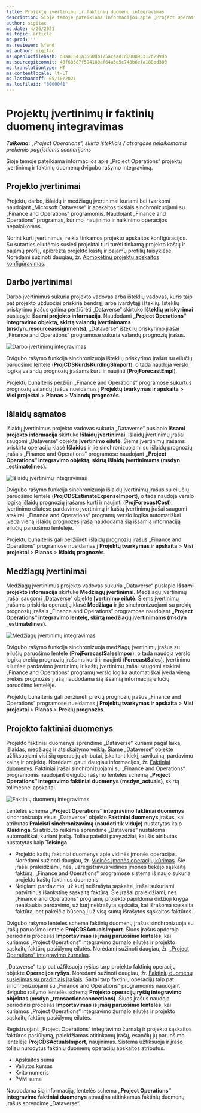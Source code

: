 ```yaml
---
title: Projektų įvertinimų ir faktinių duomenų integravimas
description: Šioje temoje pateikiama informacijos apie „Project Operations“ projektų įvertinimų ir faktinių duomenų dvigubo rašymo integravimą.
author: sigitac
ms.date: 4/26/2021
ms.topic: article
ms.prod: ''
ms.reviewer: kfend
ms.author: sigitac
ms.openlocfilehash: d8aa1541a3560db175acead1d000895312b299db
ms.sourcegitcommit: 40f68387f594180af64a5e5c748b6efa188bd300
ms.translationtype: HT
ms.contentlocale: lt-LT
ms.lasthandoff: 05/10/2021
ms.locfileid: "6000041"
---
```

# <a name="project-estimates-and-actuals-integration"></a>Projektų įvertinimų ir faktinių duomenų integravimas

_**Taikoma:** „Project Operations“, skirta ištekliais / atsargose nelaikomomis prekėmis pagrįstiems scenarijams_

Šioje temoje pateikiama informacijos apie „Project Operations“ projektų įvertinimų ir faktinių duomenų dvigubo rašymo integravimą.

## <a name="project-estimates"></a>Projekto įvertinimai

Projektų darbo, išlaidų ir medžiagų įvertinimai kuriami bei tvarkomi naudojant „Microsoft Dataverse“ ir apskaitos tikslais sinchronizuojami su „Finance and Operations“ programomis. Naudojant „Finance and Operations“ programas, kūrimo, naujinimo ir naikinimo operacijos nepalaikomos.

Norint kurti įvertinimus, reikia tinkamos projekto apskaitos konfigūracijos. Su sutarties eilutėmis susieti projektai turi turėti tinkamą projekto kaštų ir pajamų profilį, apibrėžtą projekto kaštų ir pajamų profilių taisyklėse. Norėdami sužinoti daugiau, žr. [Apmokėtinų projektų apskaitos konfigūravimas](../project-accounting/configure-accounting-billable-projects.md#configure-project-cost-and-revenue-profile-rules).

## <a name="labor-estimates"></a>Darbo įvertinimai

Darbo įvertinimus sukuria projekto vadovas arba išteklių vadovas, kuris taip pat projekto užduočiai priskiria bendrąjį arba įvardytąjį išteklių. Išteklių priskyrimo įrašus galima peržiūrėti „Dataverse“ skirtuko **Išteklių priskyrimai** puslapyje **Išsami projekto informacija**. Naudodami **„Project Operations“ integravimo objektą, skirtą valandų įvertinimams (msdyn\_resourceassignments)**, „Dataverse“ išteklių priskyrimo įrašai „Finance and Operations“ programose sukuria valandų prognozių įrašus.

   ![Darbo įvertinimų integravimas](./Media/DW4LaborEstimates.png)

Dvigubo rašymo funkcija sinchronizuoja išteklių priskyrimo įrašus su eilučių paruošimo lentele (**ProjCDSKurdsKurdIngSImport**), o tada naudoja verslo logiką valandų prognozių įrašams kurti ir naujinti (**ProjForecastEmpl**).

Projektų buhalteris peržiūri „Finance and Operations“ programose sukurtus prognozių valandų įrašus nueidamas į **Projektų tvarkymas ir apskaita** > **Visi projektai** > **Planas** > **Valandų prognozės**.

## <a name="expense-estimates"></a>Išlaidų sąmatos

Išlaidų įvertinimus projekto vadovas sukuria „Dataverse“ puslapio **Išsami projekto informacija** skirtuke **Išlaidų įvertinimai**. Išlaidų įvertinimų įrašai saugomi „Dataverse“ objekte **Įvertinimo eilutė**. Šiems įvertinimų įrašams priskirta operacijų klasė **Išlaidos** ir jie sinchronizuojami su išlaidų prognozių įrašais „Finance and Operations“ programose naudojant **„Project Operations“ integravimo objektą, skirtą išlaidų įvertinimams (msdyn \_estimatelines)**.

   ![Išlaidų įvertinimų integravimas](./Media/DW4ExpenseEstimates.png)

Dvigubo rašymo funkcija sinchronizuoja išlaidų įvertinimų įrašus su eilučių paruošimo lentele (**ProjCDSEstimateExpenseImport**), o tada naudoja verslo logiką išlaidų prognozių įrašams kurti ir naujinti (**ProjForecastCost**). Įvertinimo eilutėse pardavimo įvertinimų ir kaštų įvertinimų įrašai saugomi atskirai. „Finance and Operations“ programų verslo logika automatiškai įveda vieną išlaidų prognozės įrašą naudodama šią išsamią informaciją eilučių paruošimo lentelėje.

Projektų buhalteris gali peržiūrėti išlaidų prognozių įrašus „Finance and Operations“ programose nueidamas į **Projektų tvarkymas ir apskaita** > **Visi projektai** > **Planas** > **Išlaidų prognozės**.

## <a name="material-estimates"></a>Medžiagų įvertinimai

Medžiagų įvertinimus projekto vadovas sukuria „Dataverse“ puslapio **Išsami projekto informacija** skirtuke **Medžiagų įvertinimai**. Medžiagų įvertinimų įrašai saugomi „Dataverse“ objekte **Įvertinimo eilutė**. Šiems įvertinimų įrašams priskirta operacijų klasė **Medžiaga** ir jie sinchronizuojami su prekių prognozių įrašais „Finance and Operations“ programose naudojant **„Project Operations“ integravimo lentelę, skirtą medžiagų įvertinimams (msdyn \_estimatelines)**.

   ![Medžiagų įvertinimų integravimas](./Media/DW4MaterialEstimates.png)

Dvigubo rašymo funkcija sinchronizuoja medžiagų įvertinimų įrašus su eilučių paruošimo lentele (**ProjForecastSalesImpor**), o tada naudoja verslo logiką prekių prognozių įrašams kurti ir naujinti (**ForecastSales**). Įvertinimo eilutėse pardavimo įvertinimų ir kaštų įvertinimų įrašai saugomi atskirai. „Finance and Operations“ programų verslo logika automatiškai įveda vieną prekės prognozės įrašą naudodama šią išsamią informaciją eilučių paruošimo lentelėje.

Projektų buhalteris gali peržiūrėti prekių prognozių įrašus „Finance and Operations“ programose nueidamas į **Projektų tvarkymas ir apskaita** > **Visi projektai** > **Planas** > **Prekių prognozės**.

## <a name="project-actuals"></a>Projekto faktiniai duomenys

Projekto faktiniai duomenys sprendime „Dataverse“ kuriami pagal laiką, išlaidas, medžiagą ir atsiskaitymo veiklą. Šiame „Dataverse“ objekte užfiksuojami visi šių operacijų atributai, įskaitant kiekį, savikainą, pardavimo kainą ir projektą. Norėdami gauti daugiau informacijos, žr. [Faktiniai duomenys](../actuals/actuals-overview.md). Faktiniai įrašai sinchronizuojami su „Finance and Operations“ programomis naudojant dvigubo rašymo lentelės schemą **„Project Operations“ integravimo faktiniai duomenys (msdyn\_actuals)**, skirtą tolimesnei apskaitai.

   ![Faktinių duomenų integravimas](./Media/DW4Actuals.png)

Lentelės schema **„Project Operations“ integravimo faktiniai duomenys** sinchronizuoja visus „Dataverse“ objekto **Faktiniai duomenys** įrašus, kai atributas **Praleisti sinchronizavimą (naudoti tik viduje)** nustatytas kaip **Klaidinga**. Ši atributo reikšmė sprendime „Dataverse“ nustatoma automatiškai, kuriant įrašą. Toliau pateikti pavyzdžiai, kai šis atributas nustatytas kaip **Teisinga**.

  - Projekto kaštų faktiniai duomenys apie vidinės įmonės operacijas. Norėdami sužinoti daugiau, žr. [Vidinės įmonės operacijų kūrimas](../project-accounting/create-intercompany-transactions.md). Šie įrašai praleidžiami, nes, užregistravus vidinės įmonės tiekėjo sąskaitą faktūrą, „Finance and Operations“ programose sistema iš naujo sukuria projekto kaštų faktinius duomenis.
  - Neigiami pardavimo, už kurį neišrašyta sąskaita, įrašai sukuriami patvirtinus išankstinę sąskaitą faktūrą. Šie įrašai praleidžiami, nes „Finance and Operations“ programų projekto papildoma didžioji knyga neatšaukia pardavimo, už kurį neišrašyta sąskaita, kai išrašoma sąskaita faktūra, bet pakeičia būseną į už visą sumą išrašytos sąskaitos faktūros.

Dvigubo rašymo lentelės schema faktinių duomenų įrašus sinchronizuoja su įrašų paruošimo lentele **ProjCDSActualsImport**. Šiuos įrašus apdoroja periodinis procesas **Importavimas iš įrašų paruošimo lentelės**, kai kuriamos „Project Operations“ integravimo žurnalo eilutės ir projekto sąskaitų faktūrų pasiūlymų eilutės. Norėdami sužinoti daugiau, žr. [„Project Operations“ integravimo žurnalas](../project-accounting/project-operations-integration-journal.md).

„Dataverse“ taip pat užfiksuoja ryšius tarp projekto faktinių operacijų objekte **Operacijos ryšys**. Norėdami sužinoti daugiau, žr. [Faktinių duomenų susiejimas su pradiniais įrašais](../actuals/linkingactuals.md). Saitai tarp faktinių operacijų taip pat sinchronizuojami su „Finance and Operations“ programomis naudojant dvigubo rašymo lentelės schemą **Projekto operacijų ryšių integravimo objektas (msdyn \_transactionconnections)**. Šiuos įrašus naudoja periodinis procesas **Importavimas iš įrašų paruošimo lentelės**, kai kuriamos „Project Operations“ integravimo žurnalo eilutės ir projekto sąskaitų faktūrų pasiūlymų eilutės.

Registruojant „Project Operations“ integravimo žurnalą ir projekto sąskaitos faktūros pasiūlymą, paleidžiamas atitinkamų įrašų, esančių jų paruošimo lentelėje **ProjCDSActualsImport**, naujinimas. Sistema užfiksuoja ir įrašo toliau nurodytus faktinių duomenų operacijų apskaitos atributus.

- Apskaitos suma
- Valiutos kursas
- Kvito numeris
- PVM suma

Naudodama šią informaciją, lentelės schema **„Project Operations“ integravimo faktiniai duomenys** atnaujina atitinkamus faktinių duomenų įrašus sprendime „Dataverse“.
